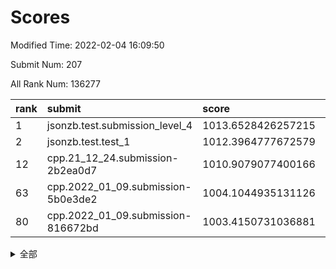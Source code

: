 # Scores

Modified Time: 2022-02-04 16:09:50

Submit Num: 207

All Rank Num: 136277

| rank |               submit               |       score        |       sigma        | pk_num |
| :--- | :--------------------------------- | :----------------- | :----------------- | :----- |
| 1    | jsonzb.test.submission_level_4     | 1013.6528426257215 | 0.8102472624702491 | 2637   |
| 2    | jsonzb.test.test_1                 | 1012.3964777672579 | 0.8152344795344196 | 2636   |
| 12   | cpp.21_12_24.submission-2b2ea0d7   | 1010.9079077400166 | 0.7898659242833597 | 2635   |
| 63   | cpp.2022_01_09.submission-5b0e3de2 | 1004.1044935131126 | 0.7221224734079956 | 2631   |
| 80   | cpp.2022_01_09.submission-816672bd | 1003.4150731036881 | 0.7146930303464368 | 2629   |


<details>
<summary>全部</summary>

| rank |                 submit                 |       score        |       sigma        | pk_num |
| :--- | :------------------------------------- | :----------------- | :----------------- | :----- |
| 1    | jsonzb.test.submission_level_4         | 1013.6528426257215 | 0.8102472624702491 | 2637   |
| 2    | jsonzb.test.test_1                     | 1012.3964777672579 | 0.8152344795344196 | 2636   |
| 3    | gobigger.level_3.submission_level_3_21 | 1011.9271017788876 | 0.7720517328532985 | 2634   |
| 4    | gobigger.level_3.submission_level_3_16 | 1011.7342556844255 | 0.8104589707481781 | 2635   |
| 5    | gobigger.level_3.submission_level_3_8  | 1011.4715434119014 | 0.7915152561963217 | 2628   |
| 6    | gobigger.level_3.submission_level_3_23 | 1011.3586941222326 | 0.7544269660725497 | 2633   |
| 7    | gobigger.level_3.submission_level_3_15 | 1011.204118180804  | 0.8018047808842487 | 2633   |
| 8    | gobigger.level_3.submission_level_3_48 | 1011.1975030311178 | 0.7618096186009355 | 2627   |
| 9    | gobigger.level_3.submission_level_3_32 | 1011.1292285576442 | 0.8052604808442275 | 2634   |
| 10   | gobigger.level_3.submission_level_3_14 | 1010.9535830537584 | 0.7971421454553071 | 2629   |
| 11   | gobigger.level_3.submission_level_3_19 | 1010.9286708572545 | 0.790820521799362  | 2632   |
| 12   | cpp.21_12_24.submission-2b2ea0d7       | 1010.9079077400166 | 0.7898659242833597 | 2635   |
| 13   | gobigger.level_3.submission_level_3_49 | 1010.6662732247324 | 0.7657495125677662 | 2630   |
| 14   | gobigger.level_3.submission_level_3_46 | 1010.6386164740895 | 0.758928739271528  | 2639   |
| 15   | gobigger.level_3.submission_level_3_17 | 1010.61022542829   | 0.7594792080014807 | 2630   |
| 16   | gobigger.level_3.submission_level_3_0  | 1010.5275322141144 | 0.7763966994377969 | 2632   |
| 17   | gobigger.level_3.submission_level_3_12 | 1010.5228128515131 | 0.7666199161660908 | 2634   |
| 18   | gobigger.level_3.submission_level_3_9  | 1010.5019320195208 | 0.7528746727589641 | 2632   |
| 19   | gobigger.level_3.submission_level_3_30 | 1010.4896013318646 | 0.7639984520624554 | 2632   |
| 20   | gobigger.level_3.submission_level_3_26 | 1010.4816105042528 | 0.7573626069985688 | 2633   |
| 21   | gobigger.level_3.submission_level_3_18 | 1010.3569269887121 | 0.7606031067086556 | 2629   |
| 22   | gobigger.level_3.submission_level_3_45 | 1010.2330969082024 | 0.7443098486305744 | 2640   |
| 23   | gobigger.level_3.submission_level_3_6  | 1010.1824290876954 | 0.7668341349118301 | 2633   |
| 24   | gobigger.level_3.submission_level_3_41 | 1010.0173100435268 | 0.7741642457268152 | 2633   |
| 25   | gobigger.level_3.submission_level_3_36 | 1010.0083953587653 | 0.7561983761891857 | 2635   |
| 26   | gobigger.level_3.submission_level_3_10 | 1010.0062992570736 | 0.7817986915079415 | 2634   |
| 27   | gobigger.level_3.submission_level_3_31 | 1009.9781288203574 | 0.7609585200557772 | 2634   |
| 28   | gobigger.level_3.submission_level_3_3  | 1009.8686477385819 | 0.7549812729376654 | 2629   |
| 29   | gobigger.level_3.submission_level_3_5  | 1009.7993281536018 | 0.7598894554710296 | 2635   |
| 30   | gobigger.level_3.submission_level_3_38 | 1009.7944002554245 | 0.771712087591344  | 2637   |
| 31   | gobigger.level_3.submission_level_3_1  | 1009.7842537062016 | 0.7584719844991258 | 2635   |
| 32   | gobigger.level_3.submission_level_3_37 | 1009.7407542182586 | 0.7790438068069399 | 2633   |
| 33   | gobigger.level_3.submission_level_3_27 | 1009.7240687477333 | 0.7495068772410186 | 2633   |
| 34   | gobigger.level_3.submission_level_3_4  | 1009.7120506083987 | 0.77047247077189   | 2630   |
| 35   | gobigger.level_3.submission_level_3_25 | 1009.6717640526205 | 0.7523885243936695 | 2634   |
| 36   | gobigger.level_3.submission_level_3_35 | 1009.6599766472606 | 0.7545794814610202 | 2631   |
| 37   | gobigger.level_3.submission_level_3_2  | 1009.6245376479231 | 0.7765610737467435 | 2633   |
| 38   | gobigger.level_3.submission_level_3_20 | 1009.6195211910093 | 0.7430848402608848 | 2627   |
| 39   | gobigger.level_3.submission_level_3_34 | 1009.5771275933848 | 0.755963445901483  | 2634   |
| 40   | gobigger.level_3.submission_level_3_40 | 1009.4375006194584 | 0.7465384134663722 | 2639   |
| 41   | gobigger.level_3.submission_level_3_29 | 1009.4287870424157 | 0.762809880451048  | 2631   |
| 42   | gobigger.level_3.submission_level_3_43 | 1009.4225852826808 | 0.7549896178123047 | 2632   |
| 43   | gobigger.level_3.submission_level_3_7  | 1009.3514343189452 | 0.7542736285030315 | 2630   |
| 44   | gobigger.level_3.submission_level_3_47 | 1009.2689238041186 | 0.7775438246864191 | 2632   |
| 45   | gobigger.level_3.submission_level_3_11 | 1009.1543196848535 | 0.7503861544378458 | 2630   |
| 46   | gobigger.level_3.submission_level_3_42 | 1009.0413713833709 | 0.758436711688577  | 2632   |
| 47   | gobigger.level_3.submission_level_3_22 | 1008.8302447039312 | 0.7640550154504688 | 2635   |
| 48   | gobigger.level_3.submission_level_3_44 | 1008.7400441287991 | 0.7352907756850033 | 2634   |
| 49   | gobigger.level_3.submission_level_3_13 | 1008.7336296113695 | 0.749553607263063  | 2632   |
| 50   | gobigger.level_3.submission_level_3_39 | 1008.6463319939766 | 0.7481605010784975 | 2631   |
| 51   | gobigger.level_3.submission_level_3_28 | 1008.5509279220745 | 0.7396656471404027 | 2633   |
| 52   | gobigger.level_3.submission_level_3_24 | 1008.1410195706353 | 0.7477976735555476 | 2631   |
| 53   | gobigger.level_3.submission_level_3_33 | 1007.8866220384579 | 0.7567031645403215 | 2626   |
| 54   | gobigger.level_1.submission_level_1_12 | 1005.4402916829113 | 0.720682797503511  | 2633   |
| 55   | gobigger.level_1.submission_level_1_32 | 1004.6321443589998 | 0.7291384361296461 | 2639   |
| 56   | gobigger.level_1.submission_level_1_4  | 1004.4480348989048 | 0.7082640302318177 | 2633   |
| 57   | gobigger.level_1.submission_level_1_15 | 1004.3721747870226 | 0.7182670244693611 | 2638   |
| 58   | gobigger.level_1.submission_level_1_23 | 1004.3384984339898 | 0.7142161942401382 | 2638   |
| 59   | gobigger.level_1.submission_level_1_48 | 1004.3355743858137 | 0.7185987160715888 | 2634   |
| 60   | gobigger.level_1.submission_level_1_45 | 1004.2237591935198 | 0.7123390864939145 | 2632   |
| 61   | gobigger.level_1.submission_level_1_42 | 1004.2236969252347 | 0.7406390669359996 | 2633   |
| 62   | gobigger.level_1.submission_level_1_40 | 1004.1722790619273 | 0.7204487156736039 | 2635   |
| 63   | cpp.2022_01_09.submission-5b0e3de2     | 1004.1044935131126 | 0.7221224734079956 | 2631   |
| 64   | gobigger.level_1.submission_level_1_22 | 1004.0683345375612 | 0.7213841386358171 | 2633   |
| 65   | gobigger.level_1.submission_level_1_18 | 1004.0491235407575 | 0.7230444046331616 | 2629   |
| 66   | gobigger.level_1.submission_level_1_31 | 1004.0418474801537 | 0.7176249532143293 | 2631   |
| 67   | gobigger.level_1.submission_level_1_9  | 1004.0177872108497 | 0.7236694864208068 | 2639   |
| 68   | gobigger.level_1.submission_level_1_14 | 1004.0153546680192 | 0.7106303407266963 | 2633   |
| 69   | gobigger.level_1.submission_level_1_2  | 1003.8705653257301 | 0.7128023052227084 | 2635   |
| 70   | gobigger.level_1.submission_level_1_6  | 1003.8316968882772 | 0.7181376554122624 | 2633   |
| 71   | gobigger.level_1.submission_level_1_49 | 1003.7702866543376 | 0.7246854363110262 | 2633   |
| 72   | gobigger.level_1.submission_level_1_24 | 1003.6140418153344 | 0.716904560827543  | 2630   |
| 73   | gobigger.level_1.submission_level_1_8  | 1003.5647811130608 | 0.7144761925046691 | 2633   |
| 74   | gobigger.level_1.submission_level_1_27 | 1003.5214069270602 | 0.7065486539170284 | 2640   |
| 75   | gobigger.level_1.submission_level_1_11 | 1003.5127166063521 | 0.7231456440975352 | 2637   |
| 76   | gobigger.level_1.submission_level_1_19 | 1003.4915776161611 | 0.714412164192355  | 2629   |
| 77   | gobigger.level_1.submission_level_1_5  | 1003.4850053578009 | 0.7217359018444963 | 2632   |
| 78   | gobigger.level_1.submission_level_1_44 | 1003.4515513590798 | 0.7015138911784365 | 2629   |
| 79   | gobigger.level_1.submission_level_1_20 | 1003.4438612237333 | 0.7210456324377997 | 2639   |
| 80   | cpp.2022_01_09.submission-816672bd     | 1003.4150731036881 | 0.7146930303464368 | 2629   |
| 81   | gobigger.level_1.submission_level_1_39 | 1003.3990599732615 | 0.7084947622191277 | 2632   |
| 82   | gobigger.level_1.submission_level_1_16 | 1003.3778278540004 | 0.7145258149585033 | 2631   |
| 83   | gobigger.level_1.submission_level_1_28 | 1003.3115121800496 | 0.715429902648557  | 2632   |
| 84   | gobigger.level_1.submission_level_1_34 | 1003.2781663020975 | 0.7225771712773517 | 2636   |
| 85   | gobigger.level_1.submission_level_1_26 | 1003.2486033747441 | 0.7082009440231349 | 2629   |
| 86   | gobigger.level_1.submission_level_1_25 | 1003.0915386826731 | 0.715894956206339  | 2634   |
| 87   | gobigger.level_1.submission_level_1_1  | 1003.0266400306247 | 0.7176127357990276 | 2634   |
| 88   | gobigger.level_1.submission_level_1_13 | 1003.0169439591084 | 0.7152120002132334 | 2631   |
| 89   | gobigger.level_1.submission_level_1_0  | 1002.9891436781484 | 0.7177101093519412 | 2634   |
| 90   | gobigger.level_1.submission_level_1_30 | 1002.7569547578676 | 0.7219376546874899 | 2633   |
| 91   | gobigger.level_1.submission_level_1_21 | 1002.7408395093154 | 0.718126980618144  | 2633   |
| 92   | gobigger.level_1.submission_level_1_35 | 1002.6911748863    | 0.7267957290742092 | 2634   |
| 93   | gobigger.level_1.submission_level_1_17 | 1002.6596621577397 | 0.7185945941664869 | 2627   |
| 94   | gobigger.level_1.submission_level_1_38 | 1002.5485724003121 | 0.7199200936449466 | 2636   |
| 95   | gobigger.level_1.submission_level_1_36 | 1002.5478619534412 | 0.7081880893696723 | 2630   |
| 96   | gobigger.level_1.submission_level_1_46 | 1002.5073228384626 | 0.7180617564287874 | 2633   |
| 97   | gobigger.level_1.submission_level_1_7  | 1002.4226359821918 | 0.7177168279100478 | 2635   |
| 98   | gobigger.level_1.submission_level_1_29 | 1002.3138749553993 | 0.707904100150368  | 2633   |
| 99   | gobigger.level_1.submission_level_1_3  | 1002.3000346194888 | 0.720665745625763  | 2634   |
| 100  | gobigger.level_1.submission_level_1_33 | 1002.2134753735116 | 0.7082344657070474 | 2628   |
| 101  | gobigger.level_1.submission_level_1_47 | 1002.1153257985576 | 0.7037611389511814 | 2634   |
| 102  | gobigger.level_1.submission_level_1_43 | 1002.012205566014  | 0.7113122948731831 | 2639   |
| 103  | gobigger.level_1.submission_level_1_37 | 1001.9908756173684 | 0.7225253621512053 | 2635   |
| 104  | gobigger.level_1.submission_level_1_41 | 1001.988504011547  | 0.7185645054053371 | 2634   |
| 105  | gobigger.level_1.submission_level_1_10 | 1001.9829531927153 | 0.7093159452782962 | 2633   |
| 106  | gobigger.random.submission_random_47   | 997.7721808027214  | 0.712977548131149  | 2635   |
| 107  | gobigger.random.submission_random_37   | 997.1917431238302  | 0.7128165219592812 | 2641   |
| 108  | gobigger.random.submission_random_44   | 997.164130058417   | 0.7081903734369761 | 2630   |
| 109  | gobigger.random.submission_random_30   | 997.1459330425296  | 0.6965219866808656 | 2637   |
| 110  | gobigger.random.submission_random_21   | 996.9110786453889  | 0.7111616208930178 | 2640   |
| 111  | gobigger.random.submission_random_1    | 996.6967859283021  | 0.7038375303908421 | 2628   |
| 112  | gobigger.random.submission_random_23   | 996.671277362322   | 0.7255826498324583 | 2640   |
| 113  | gobigger.random.submission_random_11   | 996.6525897756339  | 0.7003895328902323 | 2636   |
| 114  | gobigger.random.submission_random_18   | 996.5942627761744  | 0.7219907656996698 | 2636   |
| 115  | gobigger.random.submission_random_43   | 996.564221598555   | 0.7105337980204508 | 2633   |
| 116  | gobigger.random.submission_random_8    | 996.4688600589222  | 0.7047707179556606 | 2636   |
| 117  | gobigger.random.submission_random_48   | 996.4678876578296  | 0.7212591400400447 | 2628   |
| 118  | gobigger.random.submission_random_15   | 996.4624708676511  | 0.7103128551040659 | 2633   |
| 119  | gobigger.random.submission_random_36   | 996.415662710732   | 0.7052290889106622 | 2634   |
| 120  | gobigger.random.submission_random_16   | 996.310344716992   | 0.7088470292297547 | 2634   |
| 121  | gobigger.random.submission_random_41   | 996.2013272160829  | 0.7017389116617527 | 2632   |
| 122  | gobigger.random.submission_random_35   | 996.1348302555115  | 0.7053286447977536 | 2631   |
| 123  | gobigger.random.submission_random_40   | 996.1347814816484  | 0.6952636572155497 | 2636   |
| 124  | gobigger.random.submission_random_19   | 996.1330068810798  | 0.7072774931642275 | 2634   |
| 125  | gobigger.random.submission_random_3    | 996.0564321162635  | 0.7094907330123288 | 2633   |
| 126  | gobigger.random.submission_random_4    | 996.0532951435428  | 0.6983936154271984 | 2633   |
| 127  | gobigger.random.submission_random_29   | 996.0021892612662  | 0.708229722636323  | 2628   |
| 128  | gobigger.random.submission_random_46   | 995.9666469430008  | 0.724101970891112  | 2632   |
| 129  | gobigger.random.submission_random_27   | 995.8030628380573  | 0.7103509171435205 | 2637   |
| 130  | gobigger.random.submission_random_10   | 995.768509530572   | 0.7021872410413316 | 2639   |
| 131  | gobigger.random.submission_random_28   | 995.7444709156096  | 0.7135629792585307 | 2633   |
| 132  | gobigger.random.submission_random_42   | 995.7420687695851  | 0.7135710180172016 | 2636   |
| 133  | gobigger.random.submission_random_13   | 995.7261082419959  | 0.7129345009469354 | 2632   |
| 134  | gobigger.random.submission_random_20   | 995.6929788430767  | 0.7116599487630664 | 2633   |
| 135  | gobigger.random.submission_random_6    | 995.6744923010119  | 0.7213532564383914 | 2634   |
| 136  | gobigger.random.submission_random_39   | 995.60365317381    | 0.7107561161107875 | 2634   |
| 137  | gobigger.random.submission_random_25   | 995.595330305562   | 0.7138010004045858 | 2632   |
| 138  | gobigger.random.submission_random_32   | 995.5904776375783  | 0.7005691782250506 | 2633   |
| 139  | gobigger.random.submission_random_24   | 995.5259928544891  | 0.7288780301250786 | 2637   |
| 140  | gobigger.random.submission_random_45   | 995.5138115085733  | 0.7131083585423903 | 2630   |
| 141  | gobigger.random.submission_random_2    | 995.5056718798998  | 0.7110425178622867 | 2631   |
| 142  | gobigger.random.submission_random_31   | 995.4686565839925  | 0.7125025728393061 | 2636   |
| 143  | gobigger.random.submission_random_22   | 995.4600120780518  | 0.718229453261195  | 2632   |
| 144  | gobigger.random.submission_random_17   | 995.268302379933   | 0.7119138216523073 | 2628   |
| 145  | gobigger.random.submission_random_14   | 995.2549780468835  | 0.7228648683385905 | 2631   |
| 146  | gobigger.random.submission_random_38   | 995.1547189589563  | 0.7114545304691141 | 2638   |
| 147  | gobigger.random.submission_random_49   | 995.1219842349251  | 0.7043562062093133 | 2627   |
| 148  | gobigger.random.submission_random_33   | 995.1213374257453  | 0.7358663846416404 | 2635   |
| 149  | gobigger.random.submission_random_0    | 995.0675916030873  | 0.7155771191543574 | 2635   |
| 150  | gobigger.random.submission_random_26   | 995.0271259471153  | 0.7248812627378519 | 2636   |
| 151  | gobigger.random.submission_random_7    | 994.9761541584577  | 0.7217567835855937 | 2634   |
| 152  | gobigger.random.submission_random_34   | 994.8800654162919  | 0.7089122344540408 | 2639   |
| 153  | gobigger.random.submission_random_5    | 994.8782701390857  | 0.7145230155307045 | 2630   |
| 154  | gobigger.random.submission_random_12   | 994.857385498661   | 0.7156977703597345 | 2632   |
| 155  | gobigger.random.submission_random_9    | 994.7904345181097  | 0.7087408406867446 | 2635   |
| 156  | gobigger.level_2.submission_level_2_6  | 994.1571132867085  | 0.7244466372631956 | 2637   |
| 157  | gobigger.level_2.submission_level_2_14 | 993.9178892512256  | 0.730455720636644  | 2629   |
| 158  | gobigger.level_2.submission_level_2_23 | 993.498222677355   | 0.7486309665915696 | 2637   |
| 159  | gobigger.level_2.submission_level_2_9  | 993.3294909491627  | 0.72742681093633   | 2633   |
| 160  | gobigger.level_2.submission_level_2_31 | 993.2196267559365  | 0.7348594978485148 | 2636   |
| 161  | gobigger.level_2.submission_level_2_46 | 993.0392439114347  | 0.7461563231023761 | 2632   |
| 162  | gobigger.level_2.submission_level_2_28 | 993.0074195587464  | 0.740171809931266  | 2639   |
| 163  | gobigger.level_2.submission_level_2_42 | 992.9507402715782  | 0.7441113307873682 | 2635   |
| 164  | gobigger.level_2.submission_level_2_17 | 992.8434729186486  | 0.7315578417641971 | 2637   |
| 165  | gobigger.level_2.submission_level_2_37 | 992.7507453347199  | 0.736908904939603  | 2637   |
| 166  | gobigger.level_2.submission_level_2_4  | 992.6915778013099  | 0.7462806934319492 | 2637   |
| 167  | gobigger.level_2.submission_level_2_2  | 992.6740133061681  | 0.7412677283226806 | 2633   |
| 168  | gobigger.level_2.submission_level_2_47 | 992.6471910649593  | 0.7468969283808886 | 2633   |
| 169  | gobigger.level_2.submission_level_2_27 | 992.6384066552461  | 0.7507896749136909 | 2631   |
| 170  | gobigger.level_2.submission_level_2_12 | 992.538665431982   | 0.7407294425102653 | 2635   |
| 171  | gobigger.level_2.submission_level_2_19 | 992.5340783731411  | 0.7431956375435758 | 2638   |
| 172  | gobigger.level_2.submission_level_2_13 | 992.4980778743493  | 0.7392638568480276 | 2636   |
| 173  | gobigger.level_2.submission_level_2_43 | 992.2921325049288  | 0.7477417746086403 | 2630   |
| 174  | gobigger.level_2.submission_level_2_32 | 992.2389410599351  | 0.7614443895965831 | 2632   |
| 175  | gobigger.level_2.submission_level_2_48 | 992.1851628375484  | 0.7304807691510358 | 2632   |
| 176  | gobigger.level_2.submission_level_2_22 | 992.1576826102453  | 0.7388391124851749 | 2633   |
| 177  | gobigger.level_2.submission_level_2_45 | 992.1554255711695  | 0.7457279566405479 | 2628   |
| 178  | gobigger.level_2.submission_level_2_41 | 992.1119968976262  | 0.735472311651692  | 2636   |
| 179  | gobigger.level_2.submission_level_2_7  | 992.1097454952426  | 0.7197442214872525 | 2638   |
| 180  | gobigger.level_2.submission_level_2_25 | 992.0567495607655  | 0.7515664538395329 | 2634   |
| 181  | gobigger.level_2.submission_level_2_30 | 992.0264232179468  | 0.7400229897578907 | 2634   |
| 182  | gobigger.level_2.submission_level_2_40 | 991.9966237496999  | 0.7337036998808287 | 2631   |
| 183  | gobigger.level_2.submission_level_2_1  | 991.9929862763117  | 0.7546738558680293 | 2638   |
| 184  | gobigger.level_2.submission_level_2_18 | 991.9353938208476  | 0.737486097524718  | 2631   |
| 185  | gobigger.level_2.submission_level_2_36 | 991.7956427644872  | 0.7475164677228223 | 2635   |
| 186  | gobigger.level_2.submission_level_2_16 | 991.766709815521   | 0.7498040935301683 | 2628   |
| 187  | gobigger.level_2.submission_level_2_49 | 991.7250845798919  | 0.7383006473899627 | 2631   |
| 188  | gobigger.level_2.submission_level_2_10 | 991.6463633534511  | 0.7458756331131072 | 2634   |
| 189  | gobigger.level_2.submission_level_2_34 | 991.6201431059138  | 0.7516542293000886 | 2629   |
| 190  | gobigger.level_2.submission_level_2_26 | 991.5989050129243  | 0.7449694278686043 | 2631   |
| 191  | gobigger.level_2.submission_level_2_11 | 991.5884777488199  | 0.7406872142666806 | 2634   |
| 192  | gobigger.level_2.submission_level_2_8  | 991.4864603422482  | 0.7581193963469383 | 2633   |
| 193  | gobigger.level_2.submission_level_2_3  | 991.4823529179907  | 0.7508214670090255 | 2634   |
| 194  | gobigger.level_2.submission_level_2_33 | 991.4447342440443  | 0.7574038028880674 | 2635   |
| 195  | gobigger.level_2.submission_level_2_39 | 991.4231638139931  | 0.7384792795724423 | 2633   |
| 196  | gobigger.level_2.submission_level_2_5  | 991.4218291045433  | 0.7497756722045739 | 2629   |
| 197  | gobigger.level_2.submission_level_2_21 | 991.2426004591449  | 0.7412512873064855 | 2639   |
| 198  | gobigger.level_2.submission_level_2_38 | 991.2113722920436  | 0.7431360087315602 | 2633   |
| 199  | gobigger.level_2.submission_level_2_20 | 991.0695662736267  | 0.756524096005772  | 2631   |
| 200  | gobigger.level_2.submission_level_2_24 | 990.786834977142   | 0.7562957785677792 | 2637   |
| 201  | gobigger.level_2.submission_level_2_29 | 990.7856811908711  | 0.7517143340078162 | 2632   |
| 202  | gobigger.level_2.submission_level_2_15 | 990.7454967767021  | 0.776234864004009  | 2633   |
| 203  | gobigger.level_2.submission_level_2_0  | 990.3521439185894  | 0.7795851202109758 | 2633   |
| 204  | gobigger.level_2.submission_level_2_44 | 990.2733653770221  | 0.7687712767163379 | 2635   |
| 205  | gobigger.level_2.submission_level_2_35 | 989.891470286569   | 0.7745330388426924 | 2636   |
| 206  | gobigger.none.submission_none_1        | 976.84302130527    | 1.4398095059524862 | 2635   |
| 207  | gobigger.none.submission_none_0        | 975.5175438177668  | 1.4796590950466408 | 2634   |

</details>